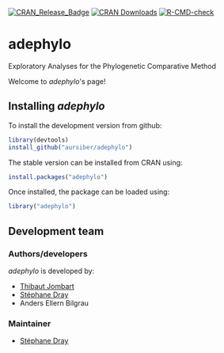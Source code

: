 [![CRAN_Release_Badge](http://www.r-pkg.org/badges/version-ago/adephylo)](http://cran.r-project.org/package=adephylo)
[![CRAN Downloads](https://cranlogs.r-pkg.org/badges/adephylo)](https://cran.r-project.org/package=adephylo)
[![R-CMD-check](https://github.com/aursiber/adephylo/workflows/R-CMD-check/badge.svg)](https://github.com/aursiber/adephylo/actions)


# adephylo
Exploratory Analyses for the Phylogenetic Comparative Method

Welcome to *adephylo*'s page!


Installing *adephylo*
-------------
To install the development version from github:

```r
library(devtools)
install_github("aursiber/adephylo")
```

The stable version can be installed from CRAN using:

```r
install.packages("adephylo")
```

Once installed, the package can be loaded using:

```r
library("adephylo")
```





Development team
-------------
### Authors/developers
*adephylo* is developed by:
* [Thibaut Jombart](https://sites.google.com/site/thibautjombart/)
* [Stéphane Dray](http://pbil.univ-lyon1.fr/members/dray/)
* Anders Ellern Bilgrau

### Maintainer
* [Stéphane Dray](http://pbil.univ-lyon1.fr/members/dray/)
